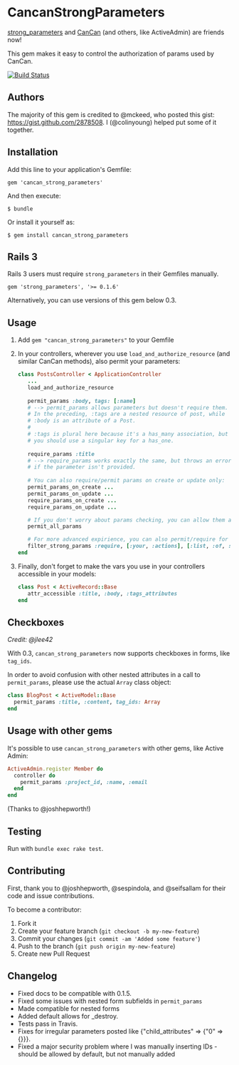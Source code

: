 # CancanStrongParameters

[strong_parameters](rails/strong_parameters) and [CanCan](ryanb/cancan) (and others, like ActiveAdmin) are friends now!

This gem makes it easy to control the authorization of params used by CanCan.

[![Build Status](https://secure.travis-ci.org/colinyoung/cancan_strong_parameters.png)](http://travis-ci.org/colinyoung/cancan_strong_parameters)

## Authors

The majority of this gem is credited to @mckeed, who posted this gist: https://gist.github.com/2878508. I (@colinyoung) helped put some of it together.

## Installation

Add this line to your application's Gemfile:

    gem 'cancan_strong_parameters'

And then execute:

    $ bundle

Or install it yourself as:

    $ gem install cancan_strong_parameters

## Rails 3

Rails 3 users must require `strong_parameters` in their Gemfiles manually.

    gem 'strong_parameters', '>= 0.1.6'

Alternatively, you can use versions of this gem below 0.3.

## Usage

1. Add `gem "cancan_strong_parameters"` to your Gemfile
2. In your controllers, wherever you use `load_and_authorize_resource` (and similar CanCan methods), also permit your parameters:

   ```ruby
   class PostsController < ApplicationController
      ...
      load_and_authorize_resource
      
      permit_params :body, tags: [:name]
      # --> permit_params allows parameters but doesn't require them.
      # In the preceding, :tags are a nested resource of post, while
      # :body is an attribute of a Post.
      #
      # :tags is plural here because it's a has_many association, but
      # you should use a singular key for a has_one.
      
      require_params :title
      # --> require_params works exactly the same, but throws an error
      # if the parameter isn't provided.
      
      # You can also require/permit params on create or update only:
      permit_params_on_create ...
      permit_params_on_update ...
      require_params_on_create ...
      require_params_on_update ...

      # If you don't worry about params checking, you can allow them all, but be careful:
      permit_all_params

      # For more advanced expirience, you can also permit/require for custom actions, for example:
      filter_strong_params :require, [:your, :actions], [:list, :of, :keys]
   end
   ```
3. Finally, don't forget to make the vars you use in your controllers
   accessible in your models:
   
   ```ruby
   class Post < ActiveRecord::Base
      attr_accessible :title, :body, :tags_attributes
   end
   ```

## Checkboxes

_Credit: @jlee42_

With 0.3, `cancan_strong_parameters` now supports checkboxes in forms, like `tag_ids`.

In order to avoid confusion with other nested attributes in a call to `permit_params`, please use the actual `Array` class object:

```ruby
class BlogPost < ActiveModel::Base
  permit_params :title, :content, tag_ids: Array
end
```

## Usage with other gems

It's possible to use `cancan_strong_parameters` with other gems, like Active Admin:

```ruby
ActiveAdmin.register Member do
  controller do
    permit_params :project_id, :name, :email
  end
end
```

(Thanks to @joshhepworth!)
        
## Testing

Run with `bundle exec rake test`.

## Contributing

First, thank you to @joshhepworth, @sespindola, and @seifsallam for their code and issue contributions.

To become a contributor:

1. Fork it
2. Create your feature branch (`git checkout -b my-new-feature`)
3. Commit your changes (`git commit -am 'Added some feature'`)
4. Push to the branch (`git push origin my-new-feature`)
5. Create new Pull Request

## Changelog

* Fixed docs to be compatible with 0.1.5.
* Fixed some issues with nested form subfields in `permit_params`
* Made compatible for nested forms
* Added default allows for _destroy.
* Tests pass in Travis.
* Fixes for irregular parameters posted like {"child_attributes" => {"0" => {}}}.
* Fixed a major security problem where I was manually inserting IDs - should be allowed by default, but not manually added
